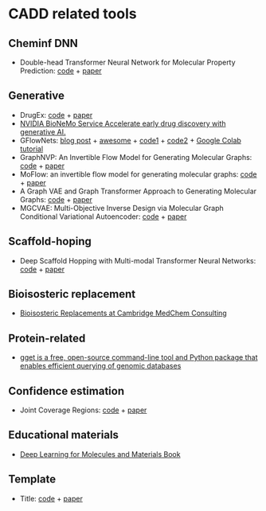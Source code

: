 # CADD related tools

## Cheminf DNN
- Double-head Transformer Neural Network for Molecular Property Prediction: [code](https://github.com/songyuanbing6/dhtnn) + [paper](https://jcheminf.biomedcentral.com/articles/10.1186/s13321-023-00700-4)

## Generative
- DrugEx: [code](https://github.com/CDDLeiden/DrugEx) + [paper](https://jcheminf.biomedcentral.com/articles/10.1186/s13321-023-00694-z)
- [NVIDIA BioNeMo Service Accelerate early drug discovery with generative AI.](https://www.nvidia.com/en-us/gpu-cloud/bionemo/)
- GFlowNets: [blog post](https://m2d2.io/blog/posts/gflownets-and-scientific-discovery/) + [awesome](https://github.com/zdhNarsil/Awesome-GFlowNets) + [code1](https://github.com/recursionpharma/gflownet) + [code2](https://github.com/GFNOrg/gflownet) + [Google Colab tutorial](https://colab.research.google.com/drive/1fUMwgu2OhYpQagpzU5mhe9_Esib3Q2VR#scrollTo=rdxf1CEfkt8n)
- GraphNVP: An Invertible Flow Model for Generating Molecular Graphs: [code](https://github.com/pfnet-research/graph-nvp) + [paper](https://arxiv.org/abs/1905.11600)
- MoFlow: an invertible flow model for generating molecular graphs: [code](https://github.com/calvin-zcx/moflow) + [paper](https://arxiv.org/abs/2006.10137)
- A Graph VAE and Graph Transformer Approach to Generating Molecular Graphs: [code]() + [paper](https://arxiv.org/abs/2104.04345)
- MGCVAE: Multi-Objective Inverse Design via Molecular Graph Conditional Variational Autoencoder: [code](https://github.com/mhlee216/MGCVAE) + [paper](https://pubs.acs.org/doi/10.1021/acs.jcim.2c00487)


## Scaffold-hoping
- Deep Scaffold Hopping with Multi-modal Transformer Neural Networks: [code](https://github.com/prokia/deepHops) + [paper](https://chemrxiv.org/engage/chemrxiv/article-details/60c75035f96a005e48287d8f)

## Bioisosteric  replacement
- [Bioisosteric Replacements at Cambridge MedChem Consulting](https://www.cambridgemedchemconsulting.com/resources/bioisoteres/)

## Protein-related
- [gget is a free, open-source command-line tool and Python package that enables efficient querying of genomic databases](https://github.com/pachterlab/gget)

## Confidence estimation
- Joint Coverage Regions: [code](https://github.com/zhanran-lin/JCR) + [paper](https://arxiv.org/abs/2303.00203)

## Educational materials
- [Deep Learning for Molecules and Materials Book](https://dmol.pub/)

## Template
- Title: [code]() + [paper]()
